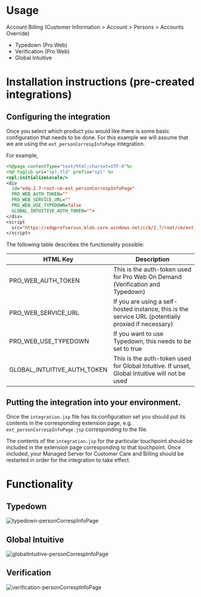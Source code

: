 # Usage

Account Billing (Customer Information > Account > Persons > Accounts Override)
- Typedown (Pro Web)
- Verification (Pro Web)
- Global Intuitive

# Installation instructions (pre-created integrations)

## Configuring the integration
Once you select which product you would like there is some basic configuration that needs to be
done. For this example we will assume that we are using the `ext_personCorrespInfoPage` integration.

For example, 

```jsp
<%@page contentType="text/html;charset=UTF-8"%>
<%@ taglib uri="spl.tld" prefix="spl" %>
<spl:initializeLocale/>
<div
  id="edq-2.7-root-cm-ext_personCorrespInfoPage"
  PRO_WEB_AUTH_TOKEN=""
  PRO_WEB_SERVICE_URL=""
  PRO_WEB_USE_TYPEDOWN=false
  GLOBAL_INTUITIVE_AUTH_TOKEN="">
</div>
<script
  src="https://edqprofservus.blob.core.windows.net/ccb/2.7/root/cm/ext_personCorrespInfoPage/integration.js">
</script>
```

The following table describes the functionality possible:

| HTML Key                    | Description  |
|---------------------------- | ------------ |
| PRO_WEB_AUTH_TOKEN          | This is the auth-token used for Pro Web On Demand (Verification and Typedown) |
| PRO_WEB_SERVICE_URL         | If you are using a self-hosted instance, this is the service URL (potentially proxied if necessary) |
| PRO_WEB_USE_TYPEDOWN        | If you want to use Typedown, this needs to be set to true |
| GLOBAL_INTUITIVE_AUTH_TOKEN | This is the auth-token used for Global Intuitive. If unset, Global Intuitive will not be used |


## Putting the integration into your environment.
Once the `integration.jsp` file has its configuration set you should put its contents
in the corresponding extension page, e.g. `ext_personCorrespInfoPage.jsp`
corresponding to the file.

The contents of the `integration.jsp` for the particular touchpoint should be included
in the extension page corresponding to that touchpoint. Once included, your Managed Server for 
Customer Care and Billing should be restarted in order for the integration to take effect.

# Functionality

## Typedown
![typedown-personCorrespInfoPage](https://user-images.githubusercontent.com/5572859/129221213-22208a1f-dfa6-4d04-b3b7-db83a7c2f77b.gif)

## Global Intuitive
![globalIntuitive-personCorrespInfoPage](https://user-images.githubusercontent.com/5572859/129221210-509cdaad-eff3-4e11-a539-e053842f8ca5.gif)

## Verification
![verification-personCorrespInfoPage](https://user-images.githubusercontent.com/5572859/129221208-37f7b117-626f-47db-92d7-652f8b746509.gif)
